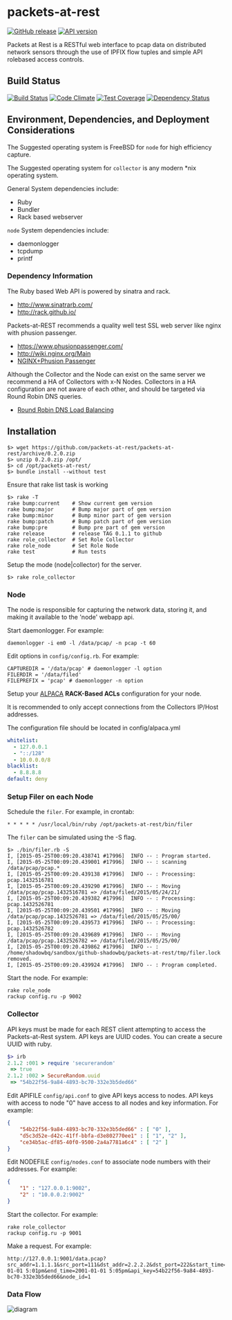 # packets-at-rest

[![GitHub release](https://img.shields.io/github/tag/packets-at-rest/packets-at-rest.svg)](https://github.com/packets-at-rest/packets-at-rest)
[![API version](https://img.shields.io/badge/api-0.1.2-aa00aa.svg)](https://github.com/packets-at-rest/packets-at-rest/blob/master/lib/version.rb)

Packets at Rest is a RESTful web interface to pcap data on distributed network sensors through the use of IPFIX flow tuples and simple API rolebased access controls.

## Build Status

[![Build Status](https://travis-ci.org/packets-at-rest/packets-at-rest.svg)](https://travis-ci.org/packets-at-rest/packets-at-rest)
[![Code Climate](https://codeclimate.com/github/packets-at-rest/packets-at-rest/badges/gpa.svg)](https://codeclimate.com/github/packets-at-rest/packets-at-rest)
[![Test Coverage](https://codeclimate.com/github/packets-at-rest/packets-at-rest/badges/coverage.svg)](https://codeclimate.com/github/packets-at-rest/packets-at-rest)
[![Dependency Status](https://gemnasium.com/packets-at-rest/packets-at-rest.svg)](https://gemnasium.com/packets-at-rest/packets-at-rest)

## Environment, Dependencies, and Deployment Considerations
The Suggested operating system is FreeBSD for `node` for high efficiency capture.

The Suggested operating system for `collector` is any modern *nix operating system.

General System dependencies include:
* Ruby
* Bundler
* Rack based webserver

`node` System dependencies include:
* daemonlogger
* tcpdump
* printf

### Dependency Information

The Ruby based Web API is powered by sinatra and rack.

* http://www.sinatrarb.com/
* http://rack.github.io/

Packets-at-REST recommends a quality well test SSL web server like nginx with phusion passenger.
* https://www.phusionpassenger.com/
* http://wiki.nginx.org/Main
* [NGINX+Phusion Passenger](https://www.phusionpassenger.com/documentation/Users%20guide%20Nginx.html)

Although the Collector and the Node can exist on the same server we recommend a HA of Collectors with x-N Nodes. Collectors in a HA configuration are not aware of each other, and should be targeted via Round Robin DNS queries.

* [Round Robin DNS Load Balancing](https://www.digitalocean.com/community/tutorials/how-to-configure-dns-round-robin-load-balancing-for-high-availability)


## Installation

```shell
$> wget https://github.com/packets-at-rest/packets-at-rest/archive/0.2.0.zip
$> unzip 0.2.0.zip /opt/
$> cd /opt/packets-at-rest/
$> bundle install --without test
```

Ensure that rake list task is working

```shell
$> rake -T
rake bump:current    # Show current gem version
rake bump:major      # Bump major part of gem version
rake bump:minor      # Bump minor part of gem version
rake bump:patch      # Bump patch part of gem version
rake bump:pre        # Bump pre part of gem version
rake release         # release TAG 0.1.1 to github
rake role_collector  # Set Role Collector
rake role_node       # Set Role Node
rake test            # Run tests
```

Setup the mode (node|collector) for the server.

```
$> rake role_collector
```

### Node

The node is responsible for capturing the network data, storing it, and making it available to the 'node' webapp api.

Start daemonlogger. For example:

```shell
daemonlogger -i em0 -l /data/pcap/ -n pcap -t 60
```

Edit options in `config/config.rb`. For example:

```
CAPTUREDIR = '/data/pcap' # daemonlogger -l option
FILERDIR = '/data/filed'
FILEPREFIX = 'pcap' # daemonlogger -n option
````

Setup your [ALPACA](https://github.com/jeffchao/alpaca) **RACK-Based ACLs** configuration for your node.

It is recommended to only accept connections from the Collectors IP/Host addresses.

The configuration file should be located in config/alpaca.yml

```yml
whitelist:
  - 127.0.0.1
  - "::/128"
  - 10.0.0.0/8
blacklist:
  - 8.8.8.8
default: deny
```

### Setup Filer on each Node

Schedule the `filer`. For example, in crontab:

```cron
* * * * * /usr/local/bin/ruby /opt/packets-at-rest/bin/filer
```

The `filer` can be simulated using the -S flag.

```shell
$> ./bin/filer.rb -S
I, [2015-05-25T00:09:20.438741 #17996]  INFO -- : Program started.
I, [2015-05-25T00:09:20.439001 #17996]  INFO -- : scanning /data/pcap/pcap.*
I, [2015-05-25T00:09:20.439138 #17996]  INFO -- : Processing: pcap.1432516781
I, [2015-05-25T00:09:20.439290 #17996]  INFO -- : Moving /data/pcap/pcap.1432516781 => /data/filed/2015/05/24/21/
I, [2015-05-25T00:09:20.439382 #17996]  INFO -- : Processing: pcap.1432526781
I, [2015-05-25T00:09:20.439501 #17996]  INFO -- : Moving /data/pcap/pcap.1432526781 => /data/filed/2015/05/25/00/
I, [2015-05-25T00:09:20.439573 #17996]  INFO -- : Processing: pcap.1432526782
I, [2015-05-25T00:09:20.439689 #17996]  INFO -- : Moving /data/pcap/pcap.1432526782 => /data/filed/2015/05/25/00/
I, [2015-05-25T00:09:20.439862 #17996]  INFO -- : /home/shadowbq/sandbox/github-shadowbq/packets-at-rest/tmp/filer.lock removed.
I, [2015-05-25T00:09:20.439924 #17996]  INFO -- : Program completed.

```

Start the node. For example:

```shell
rake role_node
rackup config.ru -p 9002
```

### Collector

API keys must be made for each REST client attempting to access the Packets-at-Rest system. API keys are UUID codes. You can create a secure UUID with ruby.

```ruby
$> irb
2.1.2 :001 > require 'securerandom'
 => true
2.1.2 :002 > SecureRandom.uuid
 => "54b22f56-9a84-4893-bc70-332e3b5ded66"
```

Edit APIFILE `config/api.conf` to give API keys access to nodes. API keys with access to node "0" have access to all nodes and key information. For example:

```json
{
    "54b22f56-9a84-4893-bc70-332e3b5ded66" : [ "0" ],
    "d5c3d52e-d42c-41ff-bbfa-d3e802770ee1" : [ "1", "2" ],
    "ce34b5ac-df85-40f0-9500-2a4a7781a6c4" : [ "2" ]
}
```

Edit NODEFILE `config/nodes.conf` to associate node numbers with their addresses. For example:

```json
{
    "1" : "127.0.0.1:9002",
    "2" : "10.0.0.2:9002"
}
```

Start the collector. For example:

```shell
rake role_collector
rackup config.ru -p 9001
```

Make a request. For example:

```
http://127.0.0.1:9001/data.pcap?src_addr=1.1.1.1&src_port=111&dst_addr=2.2.2.2&dst_port=222&start_time=2001-01-01 5:01pm&end_time=2001-01-01 5:05pm&api_key=54b22f56-9a84-4893-bc70-332e3b5ded66&node_id=1
```

### Data Flow

![diagram](https://raw.github.com/packets-at-rest/packets-at-rest/cdn-images/diagram.png)
